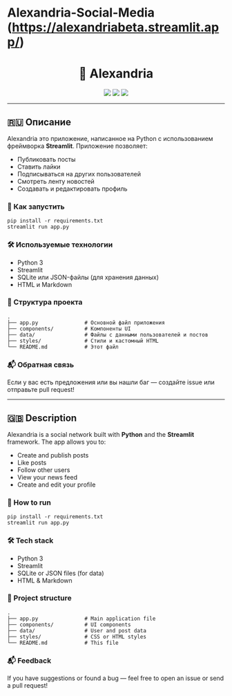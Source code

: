 # Alexandria-Social-Media (https://alexandriabeta.streamlit.app/)
<h1 align="center">📣 Alexandria</h1>

<p align="center">
  <img src="https://img.shields.io/badge/Made%20with-Streamlit-blue?logo=streamlit" />
  <img src="https://img.shields.io/badge/Python-3.12-blue?logo=python" />
  <img src="https://img.shields.io/badge/License-MIT-green" />
</p>

<hr>

<h2>🇷🇺 Описание</h2>

<p>
Alexandria это приложение, написанное на Python с использованием фреймворка <strong>Streamlit</strong>. Приложение позволяет:
</p>
<ul>
  <li>Публиковать посты</li>
  <li>Ставить лайки</li>
  <li>Подписываться на других пользователей</li>
  <li>Смотреть ленту новостей</li>
  <li>Создавать и редактировать профиль</li>
</ul>

<h3>🚀 Как запустить</h3>

<pre><code>pip install -r requirements.txt
streamlit run app.py</code></pre>

<h3>🛠 Используемые технологии</h3>

<ul>
  <li>Python 3</li>
  <li>Streamlit</li>
  <li>SQLite или JSON-файлы (для хранения данных)</li>
  <li>HTML и Markdown</li>
</ul>

<h3>📁 Структура проекта</h3>

<pre><code>.
├── app.py               # Основной файл приложения
├── components/          # Компоненты UI
├── data/                # Файлы с данными пользователей и постов
├── styles/              # Стили и кастомный HTML
└── README.md            # Этот файл
</code></pre>

<h3>📬 Обратная связь</h3>
<p>Если у вас есть предложения или вы нашли баг — создайте issue или отправьте pull request!</p>

<hr>

<h2>🇬🇧 Description</h2>

<p>
Alexandria is a  social network built with <strong>Python</strong> and the <strong>Streamlit</strong> framework. The app allows you to:
</p>
<ul>
  <li>Create and publish posts</li>
  <li>Like posts</li>
  <li>Follow other users</li>
  <li>View your news feed</li>
  <li>Create and edit your profile</li>
</ul>

<h3>🚀 How to run</h3>

<pre><code>pip install -r requirements.txt
streamlit run app.py</code></pre>

<h3>🛠 Tech stack</h3>

<ul>
  <li>Python 3</li>
  <li>Streamlit</li>
  <li>SQLite or JSON files (for data)</li>
  <li>HTML & Markdown</li>
</ul>

<h3>📁 Project structure</h3>

<pre><code>.
├── app.py               # Main application file
├── components/          # UI components
├── data/                # User and post data
├── styles/              # CSS or HTML styles
└── README.md            # This file
</code></pre>

<h3>📬 Feedback</h3>
<p>If you have suggestions or found a bug — feel free to open an issue or send a pull request!</p>
